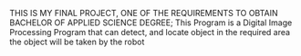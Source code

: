 THIS IS MY FINAL PROJECT, ONE OF THE REQUIREMENTS TO OBTAIN BACHELOR OF APPLIED SCIENCE DEGREE;
This Program is a Digital Image Processing Program that can detect, and locate object in the required area
the object will be taken by the robot
